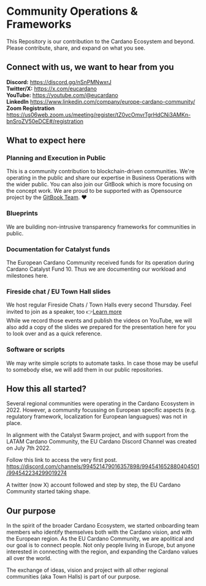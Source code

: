 # Community Operations & Frameworks


This Repository is our contribution to the Cardano Ecosystem and beyond.
Please contribute, share, and expand on what you see. 


## Connect with us, we want to hear from you

**Discord:**   https://discord.gg/nSnPMNwxrJ  
**Twitter/X:** https://x.com/eucardano  
**YouTube:**   https://youtube.com/@eucardano  
**Linkedln**   https://www.linkedin.com/company/europe-cardano-community/  
**Zoom Registration** https://us06web.zoom.us/meeting/register/tZ0vcOmvrTgrHdCNi3AMKn-bnSroZV50eDCE#/registration  


## What to expect here

### Planning and Execution in Public
This is a community contribution to blockchain-driven communities.
We're operating in the public and share our expertise in Business Operations with the wider public.
You can also join our GitBook which is more focusing on the concept work.
We are proud to be supported with as Opensource project by the [GitBook Team](https://gitbook.io). ❤️

### Blueprints
We are building non-intrusive transparency frameworks for communities in public.

### Documentation for Catalyst funds
The European Cardano Community received funds for its operation during Cardano Catalyst Fund 10.
Thus we are documenting our workload and milestones here.

### Fireside chat / EU Town Hall slides
We host regular Fireside Chats / Town Halls every second Thursday. 
Feel invited to join as a speaker, too 👉[Learn more](https://github.com/eucardano/brandassets/blob/main/templates/yt-description-socials.md)  
While we record those events and publish the videos on YouTube, we will also add a copy of the slides we prepared for the presentation
here for you to look over and as a quick reference.


### Software or scripts
We may write simple scripts to automate tasks. In case those may be useful to somebody else, we
will add them in our public repositories.

## How this all started?
Several regional communities were operating in the Cardano Ecosystem in 2022. However, a community focussing on European specific aspects (e.g. regulatory framework, localization for European languagues) was not in place.

In alignment with the Catalyst Swarm project, and with support from the LATAM Cardano Community, the EU Cardano Discord Channel was created on July 7th 2022.

Follow this link to access the very first post.
https://discord.com/channels/994521479016357898/994541652880404501/994542234299019274

A twitter (now X) account followed and step by step, the EU Cardano Community started taking shape.

## Our purpose

In the spirit of the broader Cardano Ecosystem, we started onboarding team members who identify themselves both with the Cardano vision, and with the European region. As the EU Cardano Community, we are apolitical and our goal is to connect people. Not only people living in Europe, but anyone interested in connecting with the region, and expanding the Cardano values all over the world.

The exchange of ideas, vision and project with all other regional communities (aka Town Halls) is part of our purpose.


